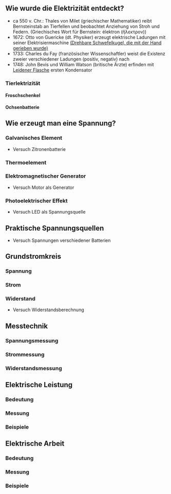 ## Wie wurde die Elektrizität entdeckt?
* ca 550 v. Chr.: Thales von Milet (griechischer Mathematiker) reibt Bernsteinstab an Tierfellen und beobachtet Anziehung von Stroh und Federn. (Griechisches Wort für Bernstein: élektron (ἤλεκτρον))  
* 1672: Otto von Guericke (dt. Physiker) erzeugt elektrische Ladungen mit seiner Elektrisiermaschine [(Drehbare Schwefelkugel, die mit der Hand gerieben wurde)](https://de.wikipedia.org/wiki/Elektrostatischer_Generator#/media/Datei:DMM_38289_Reibungselektrisiermaschine_mit_Glaskugel.jpg)  
* 1733: Charles du Fay (französischer Wissenschaftler) weist die Existenz zweier verschiedener Ladungen (positiv, negativ) nach
* 1748: John Bevis und William Watson (britische Ärzte) erfinden mit [Leidener Flasche](https://de.wikipedia.org/wiki/Leidener_Flasche#/media/Datei:Leyden_jar_cutaway.png) ersten Kondensator

### Tierlektrizität

#### Froschschenkel

#### Ochsenbatterie

## Wie erzeugt man eine Spannung?

### Galvanisches Element

* Versuch Zitronenbatterie

### Thermoelement

### Elektromagnetischer Generator

* Versuch Motor als Generator

### Photoelektrischer Effekt

* Versuch LED als Spannungsquelle

## Praktische Spannungsquellen

* Versuch Spannungen verschiedener Batterien

## Grundstromkreis

### Spannung

### Strom

### Widerstand

* Versuch Widerstandsberechnung

## Messtechnik

### Spannungsmessung

### Strommessung

### Widerstandsmessung

## Elektrische Leistung

### Bedeutung

### Messung

### Beispiele

## Elektrische Arbeit

### Bedeutung

### Messung

### Beispiele

